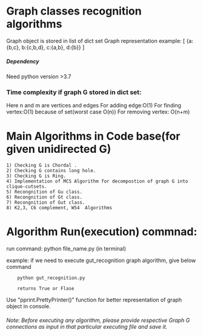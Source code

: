 # Graph classes recognition algorithms

Graph object is stored in list of dict set
Graph representation example:
[
    {a:{b,c},
     b:{c,b,d},
     c:{a,b},
     d:{b}}
]


##### Dependency 

Need python version >3.7


### Time complexity if graph G stored in dict set:
Here n and m are vertices and edges
For adding edge:O(1)
For finding vertex:O(1) because of set(worst case O(n))
For removing vertex: O(n+m)
 

# Main Algorithms in Code base(for given unidirected G)
`````
1) Checking G is Chordal .
2) Checking G contains long hole.
3) Checking G is Ring. 
4) Implementation of MCS Algorithm for decompostion of graph G into clique-cutsets.
5) Recongnition of Gu class. 
6) Recongnition of Gt class.
7) Recongnition of Gut class.
8) K2,3, C6 complement, W54  Algorithms 
`````

# Algorithm Run(execution) commnad:
 
run command: python file_name.py  (in terminal)

example: if we need to execute gut_recognition graph algorithm, give below command
        
        python gut_recognition.py 

        returns True or Flase

Use "pprint.PrettyPrinter()" function  for better representation of graph object in console.
###### Note: Before executing any algorithm, please provide respective Graph G connections as input in that particular executing file and save it. 
